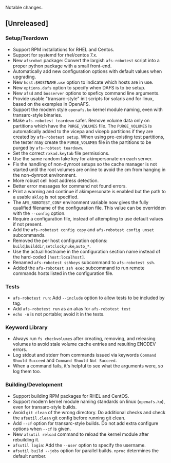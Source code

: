 
Notable changes.

## [Unreleased]

### Setup/Teardown

* Support RPM installations for RHEL and Centos.
* Support for systemd for rhel/centos 7.x.
* New `afsrobot` package: Convert the largish `afs-robotest` script into a proper python package with a small front-end.
* Automatically add new configuration options with default values when upgrading.
* New `host:$HOSTNAME.use` option to indicate which hosts are in use.
* New `options.dafs` option to specify when DAFS is to be setup.
* New `afsd` and `bosserver` options to speficy command line arguments.
* Provide usable "transarc-style" init scripts for solaris and for linux, based on the examples in OpenAFS.
* Support the modern style `openafs.ko` kernel module naming, even with transarc-style binaries.
* Make `afs-robotest teardown` safer.  Remove volume data only on partitions which have the `PURGE_VOLUMES` file.  The `PURGE_VOLUMES` is automatically added to the vicepa and vicepb partitions if they are created by `afs-robotest setup`.  When using pre-existing test partitions, the tester may create the `PURGE_VOLUMES` file in the partitions to be purged by `afs-robtest teardown`.
* Set the correct `rxkad.keytab` file permissions.
* Use the same random fake key for akimpersonate on each server.
* Fix the handling of non-dynroot setups so the cache manager is not started until the root volumes are online to avoid the cm from hanging in the non-dynroot environment.
* More robust cell host address detection.
* Better error messages for command not found errors.
* Print a warning and continue if akimpersonate is enabled but the path to a usable `aklog` is not specified.
* The `AFS_ROBOTEST_CONF` environment variable now gives the fully qualified filename of the configuration file. This value can be overridden with the `--config` option.
* Require a configuration file, instead of attempting to use default values if not present.
* Add the `afs-robotest config copy` and `afs-robotest config unset` subcommands.
* Removed the per host configuration options: `build`,`builddir`,`setclock`,`nuke`,`auto_*`.
* Use the actual hostname in the configuration section name instead of the hard-coded `[host:localhost]`.
* Renamed `afs-robotest sshkeys` subcommand to `afs-robotest ssh`.
* Added the `afs-robotest ssh exec` subcommand to run remote commands hosts listed in the configuration file.

### Tests

* `afs-robotest run`: Add `--include` option to allow tests to be included by tag.
* Add `afs-robotest run` as an alias for `afs-robotest test`
* `echo -n` is not portable; avoid it in the tests.

### Keyword Library

* Always run `fs checkvolumes` after creating, removing, and releasing volumes to avoid stale volume cache entries and resulting ENODEV errors.
* Log stdout and stderr from commands issued via keywords `Command Should Succeed` and `Command Should Not Succeed`.
* When a command fails, it's helpful to see what the arguments were, so log them too.

### Building/Development

* Support building RPM packages for RHEL and CentOS.
* Support modern kernel module naming standards on linux (`openafs.ko`), even for transarc-style builds.
* Avoid `git clean` of the wrong directory. Do additional checks and check the `afsutil.clean` git config before running git clean.
* Add `--cf` option for transarc-style builds. Do not add extra configure options when `--cf` is given.
* New `afsutil reload` command to reload the kernel module after rebuilding it.
* `afsutil login`: Add the `--user` option to specify the username.
* `afsutil build --jobs` option for parallel builds. `nproc` determines the default number.
